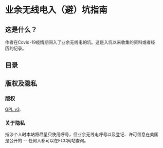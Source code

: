 # 业余无线电入（避）坑指南

## 这是什么？

作者在Covid-19疫情期间入了业余无线电的坑。这是入坑以来收集的资料或者经历的记录。

## 目录

## 版权及隐私

### 版权
[GPL v3](https://choosealicense.com/licenses/gpl-3.0/).

### 关于隐私

指涉个人时本站将尽量只使用呼号，但业余无线电呼号以及登记、许可信息在美国是公开的 -- 任何人都可以在FCC网站查询。